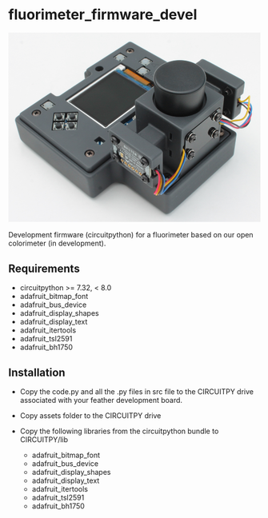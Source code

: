 # fluorimeter_firmware_devel  

![alt text](/images/flourimeter_prototype.png)

Development firmware (circuitpython) for a fluorimeter based on our open colorimeter (in development). 

## Requirements 

* circuitpython >= 7.32, < 8.0
* adafruit_bitmap_font
* adafruit_bus_device
* adafruit_display_shapes
* adafruit_display_text
* adafruit_itertools
* adafruit_tsl2591
* adafruit_bh1750


## Installation

* Copy the code.py and all the .py files in src file to the CIRCUITPY drive associated with
your feather development board. 

* Copy assets folder to the CIRCUITPY drive

* Copy the following libraries from the circuitpython bundle to CIRCUITPY/lib

    - adafruit_bitmap_font
    - adafruit_bus_device
    - adafruit_display_shapes
    - adafruit_display_text
    - adafruit_itertools
    - adafruit_tsl2591
    - adafruit_bh1750
  

